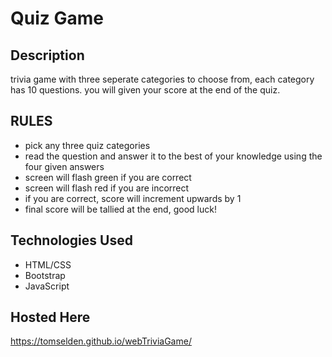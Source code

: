 Quiz Game
===============

Description
---------------
trivia game with three seperate categories to choose from, each category has 10 questions. 
you will given your score at the end of the quiz.

RULES
---------------
* pick any three quiz categories
* read the question and answer it to the best of your knowledge using the four given answers
* screen will flash green if you are correct
* screen will flash red if you are incorrect
* if you are correct, score will increment upwards by 1
* final score will be tallied at the end, good luck!

Technologies Used
---------------
* HTML/CSS
* Bootstrap
* JavaScript

Hosted Here
---------------
https://tomselden.github.io/webTriviaGame/



